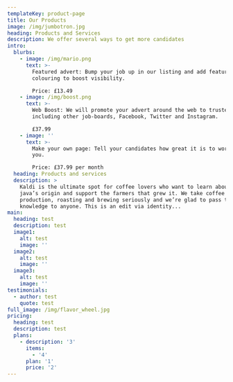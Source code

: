 ```yaml
---
templateKey: product-page
title: Our Products
image: /img/jumbotron.jpg
heading: Products and Services
description: We offer several ways to get more candidates
intro:
  blurbs:
    - image: /img/mario.png
      text: >-
        Featured advert: Bump your job up in our listing and add featured
        colouring to boost visibility.

        Price: £13.49
    - image: /img/boost.png
      text: >-
        Web Boost: We will promote your advert around the web to trusted sites,
        including other job-boards, Facebook, Twitter and Instagram.

        £37.99
    - image: ''
      text: >-
        Make your own page: Tell your candidates how great it is to work for
        you.

        Price: £37.99 per month
  heading: Products and services
  description: >
    Kaldi is the ultimate spot for coffee lovers who want to learn about their
    java’s origin and support the farmers that grew it. We take coffee
    production, roasting and brewing seriously and we’re glad to pass that
    knowledge to anyone. This is an edit via identity...
main:
  heading: test
  description: test
  image1:
    alt: test
    image: ''
  image2:
    alt: test
    image: ''
  image3:
    alt: test
    image: ''
testimonials:
  - author: test
    quote: test
full_image: /img/flavor_wheel.jpg
pricing:
  heading: test
  description: test
  plans:
    - description: '3'
      items:
        - '4'
      plan: '1'
      price: '2'
---
```


